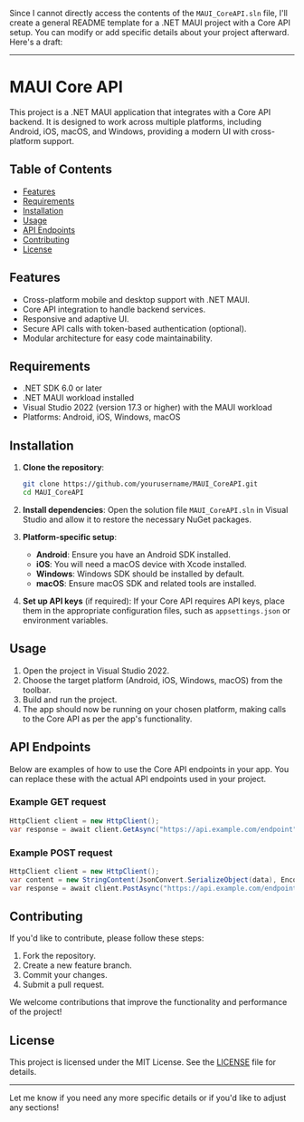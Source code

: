 Since I cannot directly access the contents of the `MAUI_CoreAPI.sln` file, I'll create a general README template for a .NET MAUI project with a Core API setup. You can modify or add specific details about your project afterward. Here's a draft:

---

# MAUI Core API

This project is a .NET MAUI application that integrates with a Core API backend. It is designed to work across multiple platforms, including Android, iOS, macOS, and Windows, providing a modern UI with cross-platform support.

## Table of Contents
- [Features](#features)
- [Requirements](#requirements)
- [Installation](#installation)
- [Usage](#usage)
- [API Endpoints](#api-endpoints)
- [Contributing](#contributing)
- [License](#license)

## Features
- Cross-platform mobile and desktop support with .NET MAUI.
- Core API integration to handle backend services.
- Responsive and adaptive UI.
- Secure API calls with token-based authentication (optional).
- Modular architecture for easy code maintainability.

## Requirements
- .NET SDK 6.0 or later
- .NET MAUI workload installed
- Visual Studio 2022 (version 17.3 or higher) with the MAUI workload
- Platforms: Android, iOS, Windows, macOS

## Installation

1. **Clone the repository**:
    ```bash
    git clone https://github.com/yourusername/MAUI_CoreAPI.git
    cd MAUI_CoreAPI
    ```

2. **Install dependencies**:
   Open the solution file `MAUI_CoreAPI.sln` in Visual Studio and allow it to restore the necessary NuGet packages.

3. **Platform-specific setup**:
   - **Android**: Ensure you have an Android SDK installed.
   - **iOS**: You will need a macOS device with Xcode installed.
   - **Windows**: Windows SDK should be installed by default.
   - **macOS**: Ensure macOS SDK and related tools are installed.

4. **Set up API keys** (if required):
   If your Core API requires API keys, place them in the appropriate configuration files, such as `appsettings.json` or environment variables.

## Usage

1. Open the project in Visual Studio 2022.
2. Choose the target platform (Android, iOS, Windows, macOS) from the toolbar.
3. Build and run the project.
4. The app should now be running on your chosen platform, making calls to the Core API as per the app's functionality.

## API Endpoints

Below are examples of how to use the Core API endpoints in your app. You can replace these with the actual API endpoints used in your project.

### Example GET request
```csharp
HttpClient client = new HttpClient();
var response = await client.GetAsync("https://api.example.com/endpoint");
```

### Example POST request
```csharp
HttpClient client = new HttpClient();
var content = new StringContent(JsonConvert.SerializeObject(data), Encoding.UTF8, "application/json");
var response = await client.PostAsync("https://api.example.com/endpoint", content);
```

## Contributing

If you'd like to contribute, please follow these steps:
1. Fork the repository.
2. Create a new feature branch.
3. Commit your changes.
4. Submit a pull request.

We welcome contributions that improve the functionality and performance of the project!

## License

This project is licensed under the MIT License. See the [LICENSE](LICENSE) file for details.

---

Let me know if you need any more specific details or if you'd like to adjust any sections!
